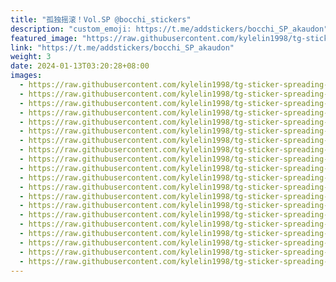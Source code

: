 ```yaml
---
title: "孤独摇滚！Vol.SP @bocchi_stickers"
description: "custom_emoji: https://t.me/addstickers/bocchi_SP_akaudon"
featured_image: "https://raw.githubusercontent.com/kylelin1998/tg-sticker-spreading-worldwide-images/main/img/100dda6e-fb31-4c43-b508-a780ea3d00a5.jpg"
link: "https://t.me/addstickers/bocchi_SP_akaudon"
weight: 3
date: 2024-01-13T03:20:28+08:00
images:
  - https://raw.githubusercontent.com/kylelin1998/tg-sticker-spreading-worldwide-images/main/img/100dda6e-fb31-4c43-b508-a780ea3d00a5.jpg
  - https://raw.githubusercontent.com/kylelin1998/tg-sticker-spreading-worldwide-images/main/img/f829fb39-f7b2-42ab-9c95-36aa9a6e5439.jpg
  - https://raw.githubusercontent.com/kylelin1998/tg-sticker-spreading-worldwide-images/main/img/ed5961aa-2070-4d01-82b2-de800e4acc9b.jpg
  - https://raw.githubusercontent.com/kylelin1998/tg-sticker-spreading-worldwide-images/main/img/90a25297-b611-40ee-ae14-e1b631c50df3.jpg
  - https://raw.githubusercontent.com/kylelin1998/tg-sticker-spreading-worldwide-images/main/img/57edc1dc-a00b-4f42-a24b-1a885d9fc1bd.jpg
  - https://raw.githubusercontent.com/kylelin1998/tg-sticker-spreading-worldwide-images/main/img/728e4fdc-d968-4090-af0f-c3e940a57198.jpg
  - https://raw.githubusercontent.com/kylelin1998/tg-sticker-spreading-worldwide-images/main/img/28baeb72-5261-4c9a-8ff0-7805c1ffc8ce.jpg
  - https://raw.githubusercontent.com/kylelin1998/tg-sticker-spreading-worldwide-images/main/img/b9429b2c-0262-4f01-93c1-8200018fc3e8.jpg
  - https://raw.githubusercontent.com/kylelin1998/tg-sticker-spreading-worldwide-images/main/img/b9685d79-1762-4f5a-adfd-66de91ad009f.jpg
  - https://raw.githubusercontent.com/kylelin1998/tg-sticker-spreading-worldwide-images/main/img/f95cf8b1-743a-4204-844f-0849a059910f.jpg
  - https://raw.githubusercontent.com/kylelin1998/tg-sticker-spreading-worldwide-images/main/img/2c8f3258-75a1-4b9a-a125-fd9bb5acfb96.jpg
  - https://raw.githubusercontent.com/kylelin1998/tg-sticker-spreading-worldwide-images/main/img/80508b22-e26a-47ba-8f87-f4aa2968fe28.jpg
  - https://raw.githubusercontent.com/kylelin1998/tg-sticker-spreading-worldwide-images/main/img/e3d9e8ed-ca94-4273-8d22-db826d326582.jpg
  - https://raw.githubusercontent.com/kylelin1998/tg-sticker-spreading-worldwide-images/main/img/e91b4e30-39ae-4eb6-ae0f-10d0a02086ed.jpg
  - https://raw.githubusercontent.com/kylelin1998/tg-sticker-spreading-worldwide-images/main/img/ebb8f63f-a907-4c55-9cde-036f5767ea0f.jpg
  - https://raw.githubusercontent.com/kylelin1998/tg-sticker-spreading-worldwide-images/main/img/2db6e57f-f5f6-4ffb-aa80-f85107fdb446.jpg
  - https://raw.githubusercontent.com/kylelin1998/tg-sticker-spreading-worldwide-images/main/img/e49c5ec0-598e-4143-bcc3-cf884e0b2550.jpg
  - https://raw.githubusercontent.com/kylelin1998/tg-sticker-spreading-worldwide-images/main/img/fe281ada-de5f-453d-872d-2437421af329.jpg
  - https://raw.githubusercontent.com/kylelin1998/tg-sticker-spreading-worldwide-images/main/img/81042b3f-021c-4d41-977c-858cd3922cd3.jpg
  - https://raw.githubusercontent.com/kylelin1998/tg-sticker-spreading-worldwide-images/main/img/5bbfbf9a-9e69-4477-92b1-a61a0ef997ff.jpg
---
```

